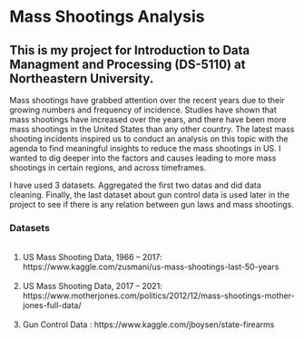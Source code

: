 
<h1> Mass Shootings Analysis </h1>

<h2> This is my project for Introduction to Data Managment and Processing (DS-5110) at Northeastern University. </h2>

<p> Mass shootings have grabbed attention over the recent years due to their growing numbers and frequency of incidence. 
Studies have shown that mass shootings have increased over the years, and there have been more mass shootings in the United States than any other country. 
The latest mass shooting incidents inspired us to conduct an analysis on this topic with the agenda to find meaningful insights to reduce the mass shootings in US. 
I wanted to dig deeper into the factors and causes leading to more mass shootings in certain regions, and across timeframes. </p>

<p> I have used 3 datasets. Aggregated the first two datas and did data cleaning. 
  Finally, the last dataset about gun control data is used later in the project to see if there is any relation between gun laws and mass shootings. </p>

<h3> Datasets </h3>
<ol>
  <li> US Mass Shooting Data, 1966 – 2017: https://www.kaggle.com/zusmani/us-mass-shootings-last-50-years </li>
  <li> US Mass Shooting Data, 2017 – 2021: https://www.motherjones.com/politics/2012/12/mass-shootings-mother-jones-full-data/ </li>
  <li> Gun Control Data : https://www.kaggle.com/jboysen/state-firearms </li>
</ol> 
